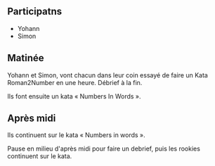 ## Participatns

- Yohann
- Simon


## Matinée

Yohann et Simon, vont chacun dans leur coin essayé de faire un Kata Roman2Number en une heure. Débrief à la fin.

Ils font ensuite un kata « Numbers In Words ».

## Après midi

Ils continuent sur le kata « Numbers in words ».

Pause en milieu d'après midi pour faire un debrief, puis les rookies continuent sur le kata.
